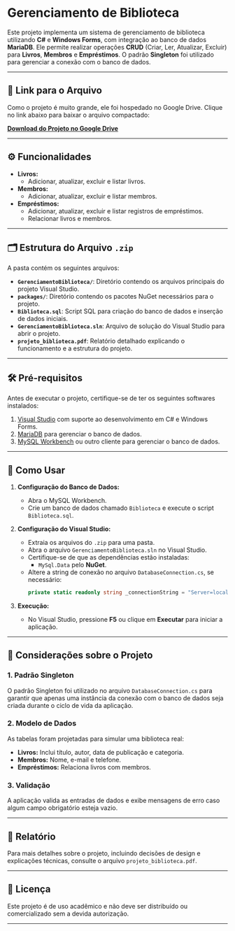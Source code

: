 
# Gerenciamento de Biblioteca

Este projeto implementa um sistema de gerenciamento de biblioteca utilizando **C#** e **Windows Forms**, com integração ao banco de dados **MariaDB**. Ele permite realizar operações **CRUD** (Criar, Ler, Atualizar, Excluir) para **Livros**, **Membros** e **Empréstimos**. O padrão **Singleton** foi utilizado para gerenciar a conexão com o banco de dados.

---

## 🔗 Link para o Arquivo

Como o projeto é muito grande, ele foi hospedado no Google Drive. Clique no link abaixo para baixar o arquivo compactado:

**[Download do Projeto no Google Drive](https://drive.google.com/file/d/1Y1-GlSb9Ubfx3qHy9vP4yhw_CZp7UwoT/view?usp=sharing)**

---

## ⚙️ Funcionalidades

- **Livros:**
  - Adicionar, atualizar, excluir e listar livros.
- **Membros:**
  - Adicionar, atualizar, excluir e listar membros.
- **Empréstimos:**
  - Adicionar, atualizar, excluir e listar registros de empréstimos.
  - Relacionar livros e membros.

---

## 🗂 Estrutura do Arquivo `.zip`

A pasta contém os seguintes arquivos:
- **`GerenciamentoBiblioteca/`**: Diretório contendo os arquivos principais do projeto Visual Studio.
- **`packages/`**: Diretório contendo os pacotes NuGet necessários para o projeto.
- **`Biblioteca.sql`**: Script SQL para criação do banco de dados e inserção de dados iniciais.
- **`GerenciamentoBiblioteca.sln`**: Arquivo de solução do Visual Studio para abrir o projeto.
- **`projeto_biblioteca.pdf`**: Relatório detalhado explicando o funcionamento e a estrutura do projeto.

---

## 🛠 Pré-requisitos

Antes de executar o projeto, certifique-se de ter os seguintes softwares instalados:
1. [Visual Studio](https://visualstudio.microsoft.com/) com suporte ao desenvolvimento em C# e Windows Forms.
2. [MariaDB](https://mariadb.org/) para gerenciar o banco de dados.
3. [MySQL Workbench](https://www.mysql.com/products/workbench/) ou outro cliente para gerenciar o banco de dados.

---

## 🚀 Como Usar

1. **Configuração do Banco de Dados:**
   - Abra o MySQL Workbench.
   - Crie um banco de dados chamado `Biblioteca` e execute o script `Biblioteca.sql`.
    
2. **Configuração do Visual Studio:**
   - Extraia os arquivos do `.zip` para uma pasta.
   - Abra o arquivo `GerenciamentoBiblioteca.sln` no Visual Studio.
   - Certifique-se de que as dependências estão instaladas:
     - `MySql.Data` pelo **NuGet**.
   - Altere a string de conexão no arquivo `DatabaseConnection.cs`, se necessário:
     ```csharp
     private static readonly string _connectionString = "Server=localhost;Database=Biblioteca;User ID=root;Password=123456;";
     ```

3. **Execução:**
   - No Visual Studio, pressione **F5** ou clique em **Executar** para iniciar a aplicação.

---

## 📝 Considerações sobre o Projeto

### 1. **Padrão Singleton**
O padrão Singleton foi utilizado no arquivo `DatabaseConnection.cs` para garantir que apenas uma instância da conexão com o banco de dados seja criada durante o ciclo de vida da aplicação.

### 2. **Modelo de Dados**
As tabelas foram projetadas para simular uma biblioteca real:
- **Livros:** Inclui título, autor, data de publicação e categoria.
- **Membros:** Nome, e-mail e telefone.
- **Empréstimos:** Relaciona livros com membros.

### 3. **Validação**
A aplicação valida as entradas de dados e exibe mensagens de erro caso algum campo obrigatório esteja vazio.

---

## 📝 Relatório

Para mais detalhes sobre o projeto, incluindo decisões de design e explicações técnicas, consulte o arquivo `projeto_biblioteca.pdf`.

---

## 📜 Licença

Este projeto é de uso acadêmico e não deve ser distribuído ou comercializado sem a devida autorização.

---


